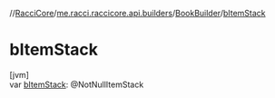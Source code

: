 //[RacciCore](../../../index.md)/[me.racci.raccicore.api.builders](../index.md)/[BookBuilder](index.md)/[bItemStack](b-item-stack.md)

# bItemStack

[jvm]\
var [bItemStack](b-item-stack.md): @NotNullItemStack
